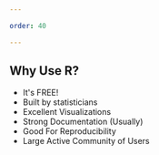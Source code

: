 ```yaml
---

order: 40

---
```


## Why Use R?

- It's FREE!
- Built by statisticians
- Excellent Visualizations
- Strong Documentation (Usually)
- Good For Reproducibility
- Large Active Community of Users
